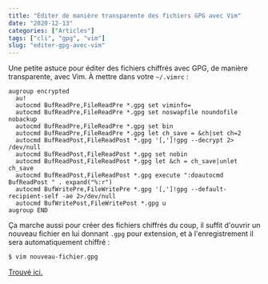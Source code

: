 ```yaml
---
title: "Éditer de manière transparente des fichiers GPG avec Vim"
date: "2020-12-13"
categories: ["Articles"]
tags: ["cli", "gpg", "vim"]
slug: "editer-gpg-avec-vim"
---
```


Une petite astuce pour éditer des fichiers chiffrés avec GPG, de manière transparente, avec Vim. À mettre dans votre `~/.vimrc` :

```
augroup encrypted
  au!
  autocmd BufReadPre,FileReadPre *.gpg set viminfo=
  autocmd BufReadPre,FileReadPre *.gpg set noswapfile noundofile nobackup
  autocmd BufReadPre,FileReadPre *.gpg set bin
  autocmd BufReadPre,FileReadPre *.gpg let ch_save = &ch|set ch=2
  autocmd BufReadPost,FileReadPost *.gpg '[,']!gpg --decrypt 2> /dev/null
  autocmd BufReadPost,FileReadPost *.gpg set nobin
  autocmd BufReadPost,FileReadPost *.gpg let &ch = ch_save|unlet ch_save
  autocmd BufReadPost,FileReadPost *.gpg execute ":doautocmd BufReadPost " . expand("%:r")
  autocmd BufWritePre,FileWritePre *.gpg '[,']!gpg --default-recipient-self -ae 2>/dev/null
  autocmd BufWritePost,FileWritePost *.gpg u
augroup END
```

Ça marche aussi pour créer des fichiers chiffrés du coup, il suffit d'ouvrir un nouveau fichier en lui donnant `.gpg` pour extension, et à l'enregistrement il sera automatiquement chiffré :

```sh
$ vim nouveau-fichier.gpg
```

[Trouvé ici.](https://git.sr.ht/~sircmpwn/dotfiles/tree/master/.vimrc)

<!--
vim: spell spelllang=fr
-->
